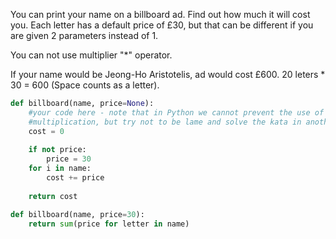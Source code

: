 You can print your name on a billboard ad. Find out how much it will cost you. Each letter has a default price of £30, but that can be different if you are given 2 parameters instead of 1.

You can not use multiplier "*" operator.

If your name would be Jeong-Ho Aristotelis, ad would cost £600. 20 leters * 30 = 600 (Space counts as a letter).

```python
def billboard(name, price=None):
    #your code here - note that in Python we cannot prevent the use of the
    #multiplication, but try not to be lame and solve the kata in another way!
    cost = 0
    
    if not price:
        price = 30
    for i in name:
        cost += price
                  
    return cost
```
```python
def billboard(name, price=30):
    return sum(price for letter in name)
```
